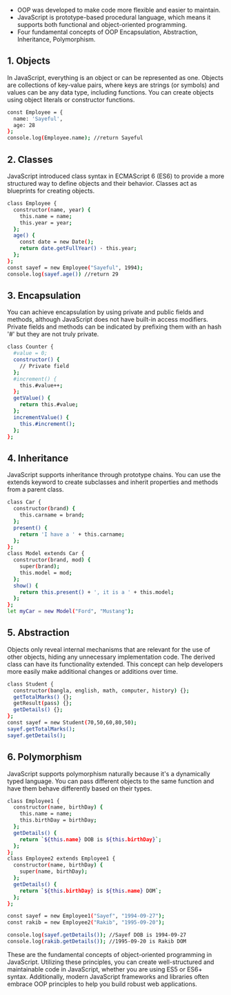 - OOP was developed to make code more flexible and easier to maintain.
- JavaScript is prototype-based procedural language, which means it supports both functional and object-oriented programming.
- Four fundamental concepts of OOP Encapsulation, Abstraction, Inheritance, Polymorphism.

## 1. Objects
In JavaScript, everything is an object or can be represented as one. Objects are collections of key-value pairs, where keys are strings (or symbols) and values can be any data type, including functions. You can create objects using object literals or constructor functions.
```bash
const Employee = {
  name: 'Sayeful',
  age: 28
};
console.log(Employee.name); //return Sayeful
```

## 2. Classes
JavaScript introduced class syntax in ECMAScript 6 (ES6) to provide a more structured way to define objects and their behavior. Classes act as blueprints for creating objects.
```bash
class Employee {
  constructor(name, year) {
    this.name = name;
    this.year = year;
  };
  age() {
    const date = new Date();
    return date.getFullYear() - this.year;
  };
};
const sayef = new Employee("Sayeful", 1994);
console.log(sayef.age()) //return 29
```

## 3. Encapsulation 
You can achieve encapsulation by using private and public fields and methods, although JavaScript does not have built-in access modifiers. Private fields and methods can be indicated by prefixing them with an hash '#' but they are not truly private.
```bash
class Counter {
  #value = 0;
  constructor() {
    // Private field
  };
  #increment() {
    this.#value++;
  };
  getValue() {
    return this.#value;
  };
  incrementValue() {
    this.#increment();
  };
};
```

## 4. Inheritance
JavaScript supports inheritance through prototype chains. You can use the extends keyword to create subclasses and inherit properties and methods from a parent class.
```bash
class Car {
  constructor(brand) {
    this.carname = brand;
  };
  present() {
    return 'I have a ' + this.carname;
  };
};
class Model extends Car {
  constructor(brand, mod) {
    super(brand);
    this.model = mod;
  };
  show() {
    return this.present() + ', it is a ' + this.model;
  };
};
let myCar = new Model("Ford", "Mustang");
```

## 5. Abstraction
Objects only reveal internal mechanisms that are relevant for the use of other objects, hiding any unnecessary implementation code. The derived class can have its functionality extended. This concept can help developers more easily make additional changes or additions over time.
```bash
class Student {
  constructor(bangla, english, math, computer, history) {};
  getTotalMarks() {};
  getResult(pass) {};
  getDetails() {};
};
const sayef = new Student(70,50,60,80,50);
sayef.getTotalMarks();
sayef.getDetails();
```
## 6. Polymorphism
JavaScript supports polymorphism naturally because it's a dynamically typed language. You can pass different objects to the same function and have them behave differently based on their types.
```bash
class Employee1 {
  constructor(name, birthDay) {
    this.name = name;
    this.birthDay = birthDay;
  };
  getDetails() {
    return `${this.name} DOB is ${this.birthDay}`;
  };
};
class Employee2 extends Employee1 {
  constructor(name, birthDay) {
    super(name, birthDay);
  };
  getDetails() {
    return `${this.birthDay} is ${this.name} DOM`;
  };
};

const sayef = new Employee1("Sayef", "1994-09-27");
const rakib = new Employee2("Rakib", "1995-09-20");

console.log(sayef.getDetails()); //Sayef DOB is 1994-09-27
console.log(rakib.getDetails()); //1995-09-20 is Rakib DOM
```

These are the fundamental concepts of object-oriented programming in JavaScript. Utilizing these principles, you can create well-structured and maintainable code in JavaScript, whether you are using ES5 or ES6+ syntax. Additionally, modern JavaScript frameworks and libraries often embrace OOP principles to help you build robust web applications.